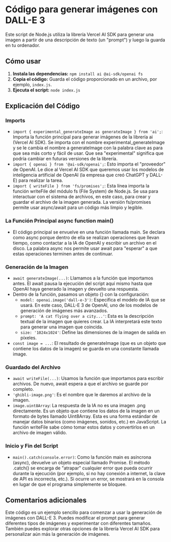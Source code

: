 # Código para generar imágenes con DALL-E 3

Este script de Node.js utiliza la librería Vercel AI SDK para generar una imagen a partir de una descripción de texto (un "prompt") y luego la guarda en tu ordenador.

## Cómo usar

1.  **Instala las dependencias:**
    `npm install ai @ai-sdk/openai fs`
2.  **Copia el código:**  Guarda el código proporcionado en un archivo, por ejemplo, `index.js`.
3.  **Ejecuta el script:**  `node index.js`

## Explicación del Código

### Imports

*   `import { experimental_generateImage as generateImage } from 'ai';`: Importa la función principal para generar imágenes de la librería ai (Vercel AI SDK). Se importa con el nombre experimental_generateImage y se le cambia el nombre a generateImage con la palabra clave as para que sea más corto y fácil de usar. Que sea "experimental" significa que podría cambiar en futuras versiones de la librería.
*   `import { openai } from '@ai-sdk/openai';`: Esto importa el "proveedor" de OpenAI. Le dice al Vercel AI SDK que queremos usar los modelos de inteligencia artificial de OpenAI (la empresa que creó ChatGPT y DALL-E) para realizar la tarea.
*   `import { writeFile } from 'fs/promises';`: Esta línea importa la función writeFile del módulo fs (File System) de Node.js. Se usa para interactuar con el sistema de archivos, en este caso, para crear y guardar el archivo de la imagen generada. La versión fs/promises permite usar async/await para un código más limpio y legible.

### La Función Principal async function main()

*   El código principal se envuelve en una función llamada main. Se declara como async porque dentro de ella se realizan operaciones que llevan tiempo, como contactar a la IA de OpenAI y escribir un archivo en el disco. La palabra async nos permite usar await para "esperar" a que estas operaciones terminen antes de continuar.

### Generación de la Imagen

*   `await generateImage(...)`: Llamamos a la función que importamos antes. El await pausa la ejecución del script aquí mismo hasta que OpenAI haya generado la imagen y devuelto una respuesta.
*   Dentro de la función, pasamos un objeto {} con la configuración:
    *   `model: openai.image('dall-e-3')`: Especifica el modelo de IA que se usará. En este caso, DALL-E 3 de OpenAI, uno de los modelos de generación de imágenes más avanzados.
    *   `prompt: 'A cat flying over a city...'`: Esta es la descripción textual de la imagen que quieres crear. La IA interpretará este texto para generar una imagen que coincida.
    *   `size: '1024x1024'`: Define las dimensiones de la imagen de salida en píxeles.
*   `const image = ...`: El resultado de generateImage (que es un objeto que contiene los datos de la imagen) se guarda en una constante llamada image.

### Guardado del Archivo

*   `await writeFile(...)`: Usamos la función que importamos para escribir archivos. De nuevo, await espera a que el archivo se guarde por completo.
*   `'ghibli-image.png'`: Es el nombre que le daremos al archivo de la imagen.
*   `image.uint8Array`: La respuesta de la IA no es una imagen .png directamente. Es un objeto que contiene los datos de la imagen en un formato de bytes llamado Uint8Array. Esta es una forma estándar de manejar datos binarios (como imágenes, sonidos, etc.) en JavaScript. La función writeFile sabe cómo tomar estos datos y convertirlos en un archivo de imagen válido.

### Inicio y Fin del Script

*   `main().catch(console.error)`: Como la función main es asíncrona (async), devuelve un objeto especial llamado Promise. El método .catch() se encarga de "atrapar" cualquier error que pueda ocurrir durante la ejecución (por ejemplo, si no hay conexión a internet, la clave de API es incorrecta, etc.). Si ocurre un error, se mostrará en la consola en lugar de que el programa simplemente se bloquee.

## Comentarios adicionales

Este código es un ejemplo sencillo para comenzar a usar la generación de imágenes con DALL-E 3. Puedes modificar el prompt para generar diferentes tipos de imágenes y experimentar con diferentes tamaños. También puedes explorar otras opciones de la librería Vercel AI SDK para personalizar aún más la generación de imágenes.